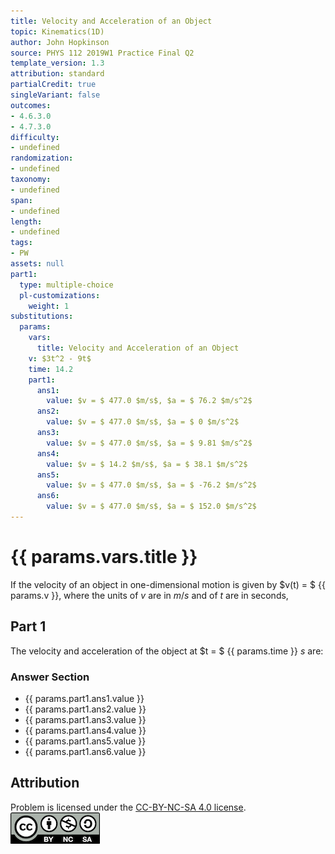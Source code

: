 ```yaml
---
title: Velocity and Acceleration of an Object
topic: Kinematics(1D)
author: John Hopkinson
source: PHYS 112 2019W1 Practice Final Q2
template_version: 1.3
attribution: standard
partialCredit: true
singleVariant: false
outcomes:
- 4.6.3.0
- 4.7.3.0
difficulty:
- undefined
randomization:
- undefined
taxonomy:
- undefined
span:
- undefined
length:
- undefined
tags:
- PW
assets: null
part1:
  type: multiple-choice
  pl-customizations:
    weight: 1
substitutions:
  params:
    vars:
      title: Velocity and Acceleration of an Object
    v: $3t^2 - 9t$
    time: 14.2
    part1:
      ans1:
        value: $v = $ 477.0 $m/s$, $a = $ 76.2 $m/s^2$
      ans2:
        value: $v = $ 477.0 $m/s$, $a = $ 0 $m/s^2$
      ans3:
        value: $v = $ 477.0 $m/s$, $a = $ 9.81 $m/s^2$
      ans4:
        value: $v = $ 14.2 $m/s$, $a = $ 38.1 $m/s^2$
      ans5:
        value: $v = $ 477.0 $m/s$, $a = $ -76.2 $m/s^2$
      ans6:
        value: $v = $ 477.0 $m/s$, $a = $ 152.0 $m/s^2$
---
```

# {{ params.vars.title }}
If the velocity of an object in one-dimensional motion is given by $v(t) = $ {{ params.v }}, where the units of $v$ are in $m/s$ and of $t$ are in seconds,

## Part 1

The velocity and acceleration of the object at $t = $ {{ params.time }} $s$ are:

### Answer Section

- {{ params.part1.ans1.value }}
- {{ params.part1.ans2.value }}
- {{ params.part1.ans3.value }}
- {{ params.part1.ans4.value }}
- {{ params.part1.ans5.value }}
- {{ params.part1.ans6.value }}

## Attribution

Problem is licensed under the [CC-BY-NC-SA 4.0 license](https://creativecommons.org/licenses/by-nc-sa/4.0/).<br> ![The Creative Commons 4.0 license requiring attribution-BY, non-commercial-NC, and share-alike-SA license.](https://raw.githubusercontent.com/firasm/bits/master/by-nc-sa.png)